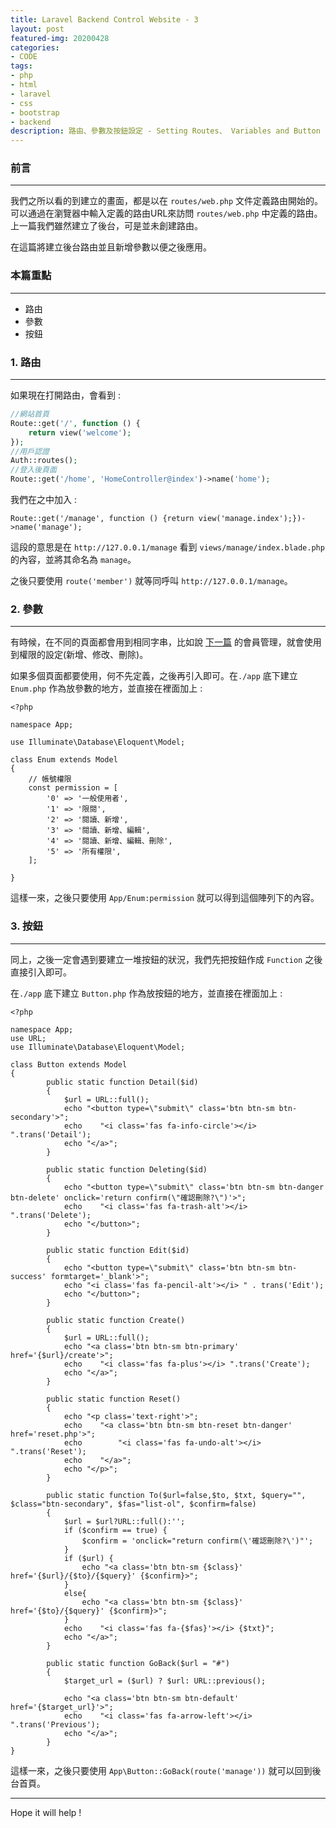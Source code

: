 ```yaml
---
title: Laravel Backend Control Website - 3
layout: post
featured-img: 20200428
categories:
- CODE
tags:
- php
- html
- laravel
- css
- bootstrap
- backend
description: 路由、參數及按鈕設定 - Setting Routes、 Variables and Button
---
```


### 前言
---

我們之所以看的到建立的畫面，都是以在 `routes/web.php` 文件定義路由開始的。可以通過在瀏覽器中輸入定義的路由URL來訪問 `routes/web.php` 中定義的路由。上一篇我們雖然建立了後台，可是並未創建路由。

在這篇將建立後台路由並且新增參數以便之後應用。

### 本篇重點
---
* 路由
* 參數
* 按鈕

### 1. 路由
---
如果現在打開路由，會看到 :

```php
//網站首頁
Route::get('/', function () {
    return view('welcome');
});
//用戶認證
Auth::routes();
//登入後頁面
Route::get('/home', 'HomeController@index')->name('home');
```
我們在之中加入 :

```
Route::get('/manage', function () {return view('manage.index');})->name('manage');
```
這段的意思是在 `http://127.0.0.1/manage` 看到 `views/manage/index.blade.php` 的內容，並將其命名為 `manage`。

之後只要使用 `route('member')` 就等同呼叫 `http://127.0.0.1/manage`。

### 2. 參數
---

有時候，在不同的頁面都會用到相同字串，比如說 [下一篇](https://jhuei.com/laravel-myweb-4/) 的會員管理，就會使用到權限的設定(新增、修改、刪除)。

如果多個頁面都要使用，何不先定義，之後再引入即可。在`./app` 底下建立 `Enum.php` 作為放參數的地方，並直接在裡面加上 :

```
<?php

namespace App;

use Illuminate\Database\Eloquent\Model;

class Enum extends Model
{
    // 帳號權限
    const permission = [
        '0' => '一般使用者',
        '1' => '限閱',
        '2' => '閱讀、新增',
        '3' => '閱讀、新增、編輯',
        '4' => '閱讀、新增、編輯、刪除',
        '5' => '所有權限',
    ];

}

```
這樣一來，之後只要使用 `App/Enum:permission` 就可以得到這個陣列下的內容。

### 3. 按鈕
---
同上，之後一定會遇到要建立一堆按鈕的狀況，我們先把按鈕作成  `Function` 之後直接引入即可。

在`./app` 底下建立 `Button.php` 作為放按鈕的地方，並直接在裡面加上 :

```
<?php

namespace App;
use URL;
use Illuminate\Database\Eloquent\Model;

class Button extends Model
{
    	public static function Detail($id)
		{
			$url = URL::full();
			echo "<button type=\"submit\" class='btn btn-sm btn-secondary'>";
			echo 	"<i class='fas fa-info-circle'></i> ".trans('Detail');
			echo "</a>";
		}

		public static function Deleting($id)
		{
			echo "<button type=\"submit\" class='btn btn-sm btn-danger btn-delete' onclick='return confirm(\"確認刪除?\")'>";
			echo 	"<i class='fas fa-trash-alt'></i> ".trans('Delete');
			echo "</button>";
		}

		public static function Edit($id)
		{
			echo "<button type=\"submit\" class='btn btn-sm btn-success' formtarget='_blank'>";
			echo "<i class='fas fa-pencil-alt'></i> " . trans('Edit');
			echo "</button>";
		}

		public static function Create()
		{
			$url = URL::full();
			echo "<a class='btn btn-sm btn-primary' href='{$url}/create'>";
			echo 	"<i class='fas fa-plus'></i> ".trans('Create');
			echo "</a>";
		}

		public static function Reset()
		{
			echo "<p class='text-right'>";
			echo	"<a class='btn btn-sm btn-reset btn-danger' href='reset.php'>";
			echo		"<i class='fas fa-undo-alt'></i> ".trans('Reset');
			echo 	"</a>";
			echo "</p>";
		}

		public static function To($url=false,$to, $txt, $query="", $class="btn-secondary", $fas="list-ol", $confirm=false)
		{
			$url = $url?URL::full():'';
			if ($confirm == true) {
				$confirm = 'onclick="return confirm(\'確認刪除?\')"';
			}
			if ($url) {
				echo "<a class='btn btn-sm {$class}' href='{$url}/{$to}/{$query}' {$confirm}>";
			}
			else{
				echo "<a class='btn btn-sm {$class}' href='{$to}/{$query}' {$confirm}>";
			}
			echo 	"<i class='fas fa-{$fas}'></i> {$txt}";
			echo "</a>";
		}

		public static function GoBack($url = "#")
		{
			$target_url = ($url) ? $url: URL::previous();

			echo "<a class='btn btn-sm btn-default' href='{$target_url}'>";
			echo 	"<i class='fas fa-arrow-left'></i> ".trans('Previous');
			echo "</a>";
		}
}

```

這樣一來，之後只要使用 `App\Button::GoBack(route('manage'))` 就可以回到後台首頁。

---
Hope it will help !
